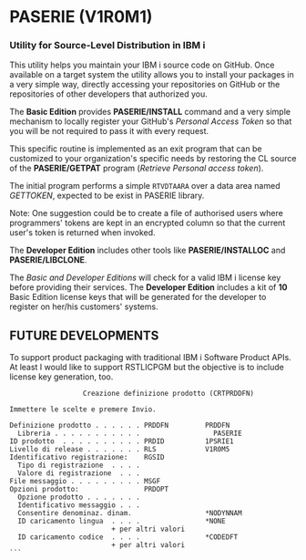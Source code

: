 # PASERIE (V1R0M1)
### Utility for Source-Level Distribution in IBM i

This utility helps you maintain your IBM i source code on GitHub.
Once available on a target system the utility allows you to install your packages 
in a very simple way, directly accessing your repositories on GitHub
or the repositories of other developers that authorized you.

The **Basic Edition** provides **PASERIE/INSTALL** command and a very simple mechanism to 
locally register your GitHub's *Personal Access Token* so that you will be not required to pass it with every request. 

This specific routine is implemented as an exit program that can be customized to your organization's specific needs
by restoring the CL source of the **PASERIE/GETPAT** program (*Retrieve Personal access token*).

The initial program performs a simple `RTVDTAARA` over a data area named *GETTOKEN*, expected to be exist in PASERIE library.

Note: One suggestion could be to create a file of authorised users where programmers' tokens are kept in an encrypted column
so that the current user's token is returned when invoked. 

The **Developer Edition** includes other tools like **PASERIE/INSTALLOC** and **PASERIE/LIBCLONE**.

The *Basic and Developer Editions* will check for a valid IBM i license key before providing their services.
The **Developer Edition** includes a kit of **10** Basic Edition license keys that will be generated for the 
developer to register on her/his customers' systems.

## FUTURE DEVELOPMENTS

To support product packaging with traditional IBM i Software Product APIs.
At least I would like to support RSTLICPGM but the objective is to include license key generation, too.


```
                  Creazione definizione prodotto (CRTPRDDFN)         
                                                                     
Immettere le scelte e premere Invio.                                 
                                                                     
Definizione prodotto . . . . . . PRDDFN         PRDDFN               
  Libreria . . . . . . . . . . .                  PASERIE            
ID prodotto  . . . . . . . . . . PRDID          1PSRIE1              
Livello di release . . . . . . . RLS            V1R0M5               
Identificativo registrazione:    RGSID                               
  Tipo di registrazione  . . . .                                     
  Valore di registrazione  . . .                                     
File messaggio . . . . . . . . . MSGF                                
Opzioni prodotto:                PRDOPT                              
  Opzione prodotto . . . . . . .                                     
  Identificativo messaggio . . .                                     
  Consentire denominaz. dinam.                  *NODYNNAM            
  ID caricamento lingua  . . . .                *NONE                
                         + per altri valori                          
  ID caricamento codice  . . . .                *CODEDFT             
                         + per altri valori                          ```

